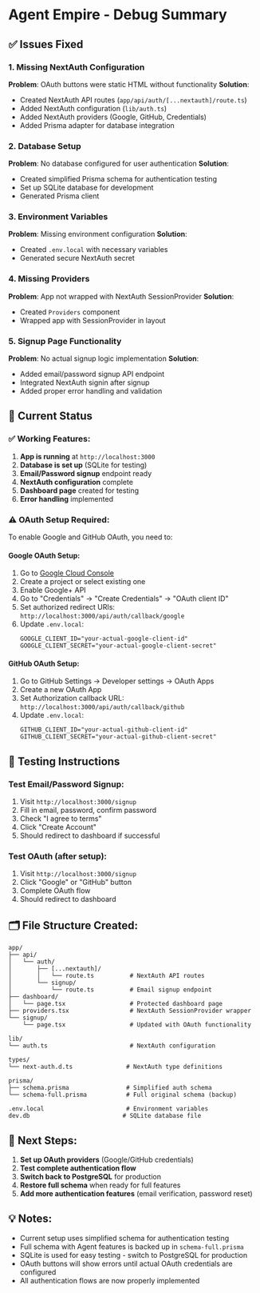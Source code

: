 # Agent Empire - Debug Summary

## ✅ Issues Fixed

### 1. **Missing NextAuth Configuration**
**Problem**: OAuth buttons were static HTML without functionality
**Solution**: 
- Created NextAuth API routes (`app/api/auth/[...nextauth]/route.ts`)
- Added NextAuth configuration (`lib/auth.ts`)
- Added NextAuth providers (Google, GitHub, Credentials)
- Added Prisma adapter for database integration

### 2. **Database Setup**
**Problem**: No database configured for user authentication
**Solution**:
- Created simplified Prisma schema for authentication testing
- Set up SQLite database for development
- Generated Prisma client

### 3. **Environment Variables**
**Problem**: Missing environment configuration
**Solution**: 
- Created `.env.local` with necessary variables
- Generated secure NextAuth secret

### 4. **Missing Providers**
**Problem**: App not wrapped with NextAuth SessionProvider
**Solution**:
- Created `Providers` component
- Wrapped app with SessionProvider in layout

### 5. **Signup Page Functionality**
**Problem**: No actual signup logic implementation
**Solution**:
- Added email/password signup API endpoint
- Integrated NextAuth signin after signup
- Added proper error handling and validation

## 🔧 Current Status

### ✅ Working Features:
1. **App is running** at `http://localhost:3000`
2. **Database is set up** (SQLite for testing)
3. **Email/Password signup** endpoint ready
4. **NextAuth configuration** complete
5. **Dashboard page** created for testing
6. **Error handling** implemented

### ⚠️ OAuth Setup Required:

To enable Google and GitHub OAuth, you need to:

#### Google OAuth Setup:
1. Go to [Google Cloud Console](https://console.cloud.google.com/)
2. Create a project or select existing one
3. Enable Google+ API
4. Go to "Credentials" → "Create Credentials" → "OAuth client ID"
5. Set authorized redirect URIs: `http://localhost:3000/api/auth/callback/google`
6. Update `.env.local`:
   ```
   GOOGLE_CLIENT_ID="your-actual-google-client-id"
   GOOGLE_CLIENT_SECRET="your-actual-google-client-secret"
   ```

#### GitHub OAuth Setup:
1. Go to GitHub Settings → Developer settings → OAuth Apps
2. Create a new OAuth App
3. Set Authorization callback URL: `http://localhost:3000/api/auth/callback/github`
4. Update `.env.local`:
   ```
   GITHUB_CLIENT_ID="your-actual-github-client-id"
   GITHUB_CLIENT_SECRET="your-actual-github-client-secret"
   ```

## 🧪 Testing Instructions

### Test Email/Password Signup:
1. Visit `http://localhost:3000/signup`
2. Fill in email, password, confirm password
3. Check "I agree to terms"
4. Click "Create Account"
5. Should redirect to dashboard if successful

### Test OAuth (after setup):
1. Visit `http://localhost:3000/signup`
2. Click "Google" or "GitHub" button
3. Complete OAuth flow
4. Should redirect to dashboard

## 🗂️ File Structure Created:

```
app/
├── api/
│   └── auth/
│       ├── [...nextauth]/
│       │   └── route.ts          # NextAuth API routes
│       └── signup/
│           └── route.ts          # Email signup endpoint
├── dashboard/
│   └── page.tsx                  # Protected dashboard page
├── providers.tsx                 # NextAuth SessionProvider wrapper
└── signup/
    └── page.tsx                  # Updated with OAuth functionality

lib/
└── auth.ts                       # NextAuth configuration

types/
└── next-auth.d.ts               # NextAuth type definitions

prisma/
├── schema.prisma                # Simplified auth schema
└── schema-full.prisma           # Full original schema (backup)

.env.local                       # Environment variables
dev.db                          # SQLite database file
```

## 📝 Next Steps:

1. **Set up OAuth providers** (Google/GitHub credentials)
2. **Test complete authentication flow**
3. **Switch back to PostgreSQL** for production
4. **Restore full schema** when ready for full features
5. **Add more authentication features** (email verification, password reset)

## 💡 Notes:

- Current setup uses simplified schema for authentication testing
- Full schema with Agent features is backed up in `schema-full.prisma`
- SQLite is used for easy testing - switch to PostgreSQL for production
- OAuth buttons will show errors until actual OAuth credentials are configured
- All authentication flows are now properly implemented